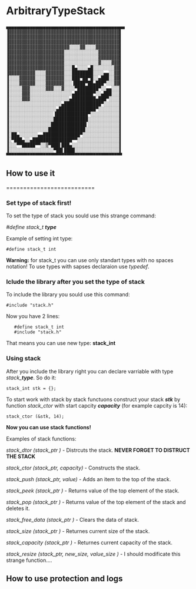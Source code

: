 # ArbitraryTypeStack
  
```
▄▄▄▄▄▄▄▄▄▄▄▄▄▄▄▄▄▄▄▄▄▄▄▄▄▄▄▄▄▄▄▄▄▄▄▄▄▄▄▄▄▄▄▄▄
▐▓▓▓▓▓▓▓▓▓▓▓▓▓▓▓▓▓▓▓▓▓▓▓▓▓▓▓▓▓▓▓▓▓▓▓▓▓▓▓▓▓▓▌
▐▓▓▓▓▓▓▓▓▓▓▓▓▓▓▓▓▓▓▓▓▓▓▓▓▓▓▓▓▓▓▓▓▓▓▓▓▓▓▓▓▓▓▌
▐▓▓▓▓▓▓▓▓▓▓▓▓▓▓▓▓▓▓▓▓▓▓▓▓▓▓▓▓▓▓▓▓▓▓▓▓▓▓▓▓▓▓▌
▐▓▓▓▓▓▓▓▓▓▓▓▓▓▓▓▓▓▓▓▓▓▓▓░░░░▓▓░░░░▓▓▓▓▓▓▓▓▓▌
▐▓▓▓▓▓▓▓▓▓▓▓▓▓▓▓▓▓▓▓▓▓░░░░░░░░░░░░░▓▓▓▓▓▓▓▓▌
▐▓▓▓▓▓▓▓▓▓▓▓▓▓▓▓▓▓▓▓▓▓░░░░░░░░░░░░░▓▓▓▓▓▓▓▓▌
▐▓▓▓▓▓▓▓▓▓▓▓▓▓▓▓▓▓▓▓▓▓░░░░░░░░░░░░░▓░░░░▓▓▓▌
▐▓▓▓▓▓▓▓▓▓▓▓▓▓▓▓▓▓▓▓▓▓░░░█▄░░░░▄█░░░░░░░░▓▓▌
▐▓▓▓▓▓▓▓▓▓▓░░░░▓▓▓▓▓▓▓░░░████████░░░░▄▄░░▓▓▌
▐░░░░▓▓▓▓▓▓░░░░▓▓▓▓▓▓▓░░░███▀██▀█░░▄███░░▓▓▌
▐░░░░▓▓▓▓▓▓░░░░▓▓▓▓▓▓▓░░░▐████▀██▄███▀░░░▓▓▌
▐░░░░░▓▓▓░░░░░░▓▓▓░░░▓░░░░▀████████▀░░▄▄░░░▌
▐░░░░░▓▓▓░░░░░░░░░░░░░░░░▄███████▀░░▄███░░░▌
▐░░░░░▓▓▓░░░░░░░░░░░░░░░▄█████████▄███▀░░░░▌
▐░░░░░░░░░░░░░░░░░░░░▄██████████████▀░░░░░░▌
▐░░░░░░░░░░░░░░░░░░▄██████████████▀░░░░░░░░▌
▐░░░░░░░░░░░░░░░░░▐████████████▀░░░░░░░░░░░▌
▐░░░░░░░░░░░░░░░░░█████████████░░░░░░░░░░░░▌
▐░░░░░░░░░░░░░░░░█████████████▌░░░░░░░░░░░░▌
▐░░░░░░░░░░░░░░░██████████████░░░░░░░░░░░░░▌
▐░██▄░░░░░░░▄▄██████████████▀░░░░░░░░░░░░░░▌
▐░▀███▄░░▄███████████████▀▀░░░░░░░░░░░░░░░░▌
▐░░░▀▀█████▀▀░░▒▀███▌███▄░░░░░░░░░░░░░░░░░░▌
▐░░░░░░░░░░░░░░░░░▀██▌████░░░░░░░░░░░░░░░░░▌
▀▀▀▀▀▀▀▀▀▀▀▀▀▀▀▀▀▀▀▀▀▀▀▀▀▀▀▀▀▀▀▀▀▀▀▀▀▀▀▀▀▀▀▀

```

  ## How to use it
  ==========================

  ### Set type of stack first!

   To set the type of stack you sould use this strange command:

   *#define stack_t **type***
    
   Example of setting int type:
   
   ```#define stack_t int```
   
   **Warning:** for stack_t you can use only standart types with no spaces notation!
   To use types with sapses declaraion use *typedef*.

  ### Iclude the library after you set the type of stack

   To include the library you sould use this command:

   ```#include "stack.h"```
   
   Now you have 2 lines:
   ```
      #define stack_t int
      #include "stack.h"
   ```
      
   That means you can use new type: **stack_int**
   
  ### Using stack
  
   After you include the library right you can declare varriable with type *stack_**type***. So do it:
   
   ```stack_int stk = {};```
   
   To start work with stack by stack functuons construct your stack ***stk*** by function *stack_ctor* with start capcity ***capacity*** (for example capcity is 14):
   
   ```stack_ctor (&stk, 14);```
   
   **Now you can use stack functions!**
   
   Examples of stack functions: 
   
   *stack_dtor      (stack_ptr       )* - Distrcuts the stack. **NEVER FORGET TO DISTRUCT THE STACK**
   
   *stack_ctor      (stack_ptr, capacity)* - Constructs the stack.     
   
   *stack_push      (stack_ptr, value)* - Adds an item to the top of the stack.
   
   *stack_peek      (stack_ptr       )* - Returns value of the top element of the stack.
   
   *stack_pop       (stack_ptr       )* - Returns value of the top element of the stack and deletes it.
   
   *stack_free_data (stack_ptr       )* - Clears the data of stack.
   
   *stack_size      (stack_ptr       )* - Returnes current size of the stack.
   
   *stack_capacity  (stack_ptr       )* - Returnes current capacity of the stack.
   
   *stack_resize    (stack_ptr, 
                    new_size, 
                    value_size      )* - I should modificate this strange function....
                    
  ## How to use protection and logs                    
  
   
    
